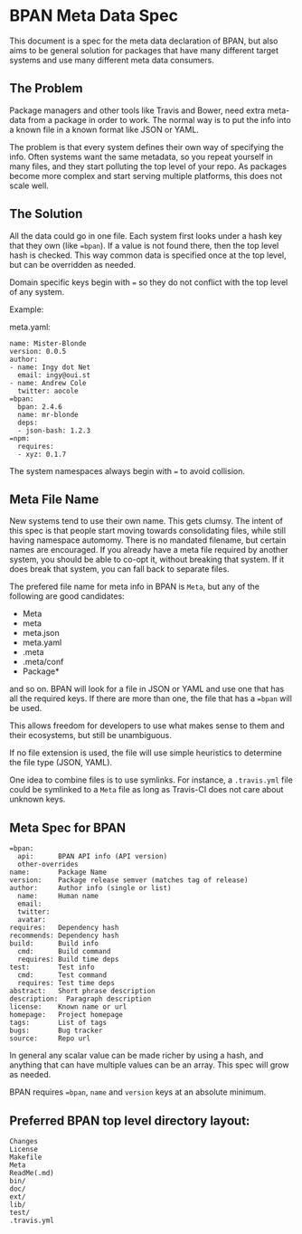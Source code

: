 BPAN Meta Data Spec
===================

This document is a spec for the meta data declaration of BPAN, but also aims to
be general solution for packages that have many different target systems and
use many different meta data consumers.

## The Problem

Package managers and other tools like Travis and Bower, need extra meta-data
from a package in order to work. The normal way is to put the info into a known
file in a known format like JSON or YAML.

The problem is that every system defines their own way of specifying the info.
Often systems want the same metadata, so you repeat yourself in many files, and
they start polluting the top level of your repo. As packages become more
complex and start serving multiple platforms, this does not scale well.

## The Solution

All the data could go in one file. Each system first looks under a hash key
that they own (like `=bpan`). If a value is not found there, then the top level
hash is checked. This way common data is specified once at the top level, but
can be overridden as needed.

Domain specific keys begin with `=` so they do not conflict with the top level
of any system.

Example:

meta.yaml:

    name: Mister-Blonde
    version: 0.0.5
    author:
    - name: Ingy dot Net
      email: ingy@oui.st
    - name: Andrew Cole
      twitter: aocole
    =bpan:
      bpan: 2.4.6
      name: mr-blonde
      deps:
      - json-bash: 1.2.3
    =npm:
      requires:
      - xyz: 0.1.7

The system namespaces always begin with `=` to avoid collision.

## Meta File Name

New systems tend to use their own name. This gets clumsy. The intent of this
spec is that people start moving towards consolidating files, while still
having namespace automomy. There is no mandated filename, but certain names are
encouraged. If you already have a meta file required by another system, you
should be able to co-opt it, without breaking that system. If it does break
that system, you can fall back to separate files.

The prefered file name for meta info in BPAN is `Meta`, but any of the
following are good candidates:

* Meta
* meta
* meta.json
* meta.yaml
* .meta
* .meta/conf
* Package*

and so on. BPAN will look for a file in JSON or YAML and use one that has all
the required keys. If there are more than one, the file that has a `=bpan` will
be used.

This allows freedom for developers to use what makes sense to them and their
ecosystems, but still be unambiguous.

If no file extension is used, the file will use simple heuristics to determine
the file type (JSON, YAML).

One idea to combine files is to use symlinks. For instance, a `.travis.yml`
file could be symlinked to a `Meta` file as long as Travis-CI does not care
about unknown keys.

## Meta Spec for BPAN

    =bpan:
      api:      BPAN API info (API version)
      other-overrides
    name:       Package Name
    version:    Package release semver (matches tag of release)
    author:     Author info (single or list)
      name:     Human name
      email:
      twitter:
      avatar:
    requires:   Dependency hash
    recommends: Dependency hash
    build:      Build info
      cmd:      Build command
      requires: Build time deps
    test:       Test info
      cmd:      Test command
      requires: Test time deps
    abstract:   Short phrase description
    description:  Paragraph description
    license:    Known name or url
    homepage:   Project homepage
    tags:       List of tags
    bugs:       Bug tracker
    source:     Repo url

In general any scalar value can be made richer by using a hash, and anything
that can have multiple values can be an array. This spec will grow as needed.

BPAN requires `=bpan`, `name` and `version` keys at an absolute minimum.

## Preferred BPAN top level directory layout:

    Changes
    License
    Makefile
    Meta
    ReadMe(.md)
    bin/
    doc/
    ext/
    lib/
    test/
    .travis.yml
